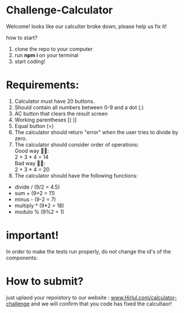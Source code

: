 # Challenge-Calculator

Welcome!
looks like our calculter broke down, please help us fix it!

how to start?

1. clone the repo to your computer
2. run <b> npm i </b> on your terminal
3. start coding!

# Requirements:

1. Calculator must have 20 buttons.
2. Should contain all numbers between 0-9 and a dot (.)
3. AC button that clears the result screen
4. Working parentheses [( )]
5. Equal button (=)
6. The calculator should return "error" when the user tries to divide by zero.
7. The calculator should consider order of operations: </br>
   Good way 👍🏿: </br>
   2 + 3 * 4 = 14 </br>
   Bad way 👎🏿: </br>
   2 + 3 * 4 = 20 </br>
8. The calculator should have the following functions: </br>

- divide / (9/2 = 4.5)
- sum + (9+2 = 11)
- minus - (9-2 = 7)
- multiply * (9*2 = 18)
- modulo % (9%2 = 1)

# important!

In order to make the tests run properly, do not change the id's of the components:

# How to submit?

just uplaod your repoistory to our website : www.Hirlul.com/calculator-challenge
and we will confirm that you code has fixed the calcultaor!
